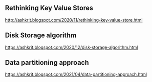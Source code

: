 ## Rethinking Key Value Stores 
http://ashkrit.blogspot.com/2020/11/rethinking-key-value-store.html

## Disk Storage algorithm
https://ashkrit.blogspot.com/2020/12/disk-storage-algorithm.html

## Data partitioning approach
https://ashkrit.blogspot.com/2021/04/data-partitioning-approach.html